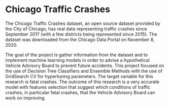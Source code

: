 
# Chicago Traffic Crashes


The Chicago Traffic Crashes dataset, an open source dataset provided by the City of Chicago, has real data representing traffic crashes since September 2017 (with a few districts being represented since 2015). The dataset was downloaded from the Chicago Data Portal on November 8, 2020.

The goal of the project is gather information from the dataset and to implement machine learning models in order to advise a hypothetical Vehicle Advisory Board to prevent future accidents. This project focused on the use of Decision Tree Classifiers and Ensemble Methods with the use of GridSearch CV for hypertuning parameters. The target variable for this research is fatal crashes. The outcome of this research is a very accurate model with features selection that suggest which conditions of traffic crashes, in particular fatal crashes, that the Vehicle Advisory Board can work on improving.
